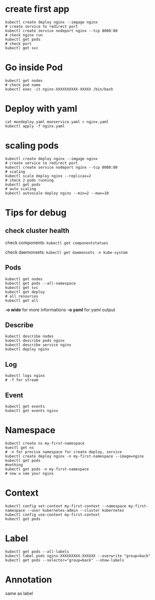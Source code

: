 # create first app
```
kubectl create deploy nginx --imgage nginx
# create service to redirect port 
kubectl create service nodeport nginx --tcp 8080:80
# check nginx run
kubectl get pods
# check port 
kubectl get svc
```

# Go inside Pod
```
kubectl get nodes
# check pod name
kubectl exec -it nginx-XXXXXXXXXX-XXXXX /bin/bash
```

# Deploy with yaml
```
cat mondeploy.yaml monservice.yaml > nginx.yaml
kubectl apply -f nginx.yaml
```
# scaling pods
```
kubectl create deploy nginx --imgage nginx
# create service to redirect port 
kubectl create service nodeport nginx --tcp 8080:80
# scaling
kubectl scale deploy nginx --replicas=2
# check 2 pods running
kubectl get pods
# auto scaling
kubectl autoscale deploy nginx --min=2 --max=10
```

# Tips for debug

## check cluster health
check components:
`kubectl get componentstatues`

check daemonsets:
`kubectl get daemonsets -n kube-system`

## Pods
```
kubectl get nodes
kubectl get pods --all-namespace
kubectl get svc
kubectl get deploy
# all resources
kubectl get all
```

**-o wide** for more informations
**-o yaml** for yaml output
## Describe
```
kubectl describe nodes
kubectl describe pods nginx
kubectl describe service nginx
kubectl deploy nginx
```

## Log
```
kubectl logs nginx
# -f for stream
```

## Event 
```
kubectl get events
kubectl get events nginx
```

# Namespace

```
kubectl create ns my-first-namespace
kuectl get ns
# -n for precise namespace for create deploy, service
kubectl create deploy nginx -n my-first-namespace --image=nginx 
kubectl get pods
#nothing
kubectl get pods -n my-first-namespace
# now u see your nginx
```

# Context
```
kubectl config set-context my-first-context --namespace my-first-namespace --user kubernetes-admin --cluster kubernetes
kubectl config use-context my-first-context
kubectl get pods
```

# Label
```
kubectl get pods --all-labels
kubectl label pods nginx-XXXXXXXXX-XXXXXX --overwrite "group=back"
kubectl get pods --selector="group=back" --show-labels
```

# Annotation
same as label